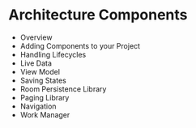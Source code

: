 # Architecture Components 

- Overview 
- Adding Components to your Project 
- Handling Lifecycles 
- Live Data 
- View Model 
- Saving States 
- Room Persistence Library 
- Paging Library 
- Navigation 
- Work Manager

